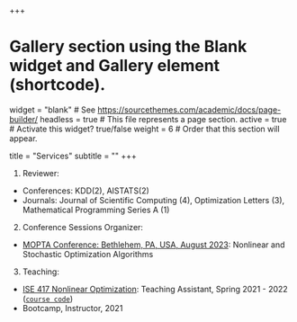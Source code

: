+++
# Gallery section using the Blank widget and Gallery element (shortcode).
widget = "blank"  # See https://sourcethemes.com/academic/docs/page-builder/
headless = true  # This file represents a page section.
active = true  # Activate this widget? true/false
weight = 6 # Order that this section will appear.

title = "Services"
subtitle = ""
+++

1. Reviewer: 
  * Conferences: KDD(2), AISTATS(2)
  * Journals: Journal of Scientific Computing (4), Optimization Letters (3), Mathematical Programming Series A (1)

2. Conference Sessions Organizer:
  * [MOPTA Conference: Bethlehem, PA, USA, August 2023](https://coral.ise.lehigh.edu/~mopta/): Nonlinear and Stochastic Optimization Algorithms
  
3. Teaching: 
  * [ISE 417 Nonlinear Optimization](https://coral.ise.lehigh.edu/danielprobinson/teaching/ise-417/): Teaching Assistant, Spring 2021 - 2022 ([`course code`](https://github.com/daniel-p-robinson/nonlinear-optimization-course))
  * Bootcamp, Instructor, 2021
